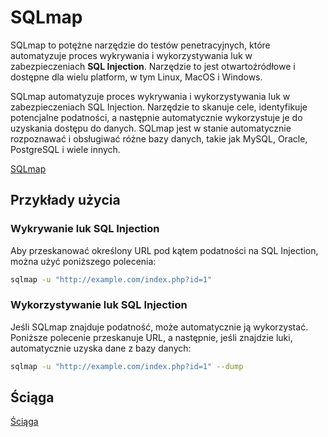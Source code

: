 # SQLmap

SQLmap to potężne narzędzie do testów penetracyjnych, które automatyzuje proces wykrywania i wykorzystywania luk w zabezpieczeniach **SQL Injection**. Narzędzie to jest otwartoźródłowe i dostępne dla wielu platform, w tym Linux, MacOS i Windows.

SQLmap automatyzuje proces wykrywania i wykorzystywania luk w zabezpieczeniach SQL Injection. Narzędzie to skanuje cele, identyfikuje potencjalne podatności, a następnie automatycznie wykorzystuje je do uzyskania dostępu do danych. SQLmap jest w stanie automatycznie rozpoznawać i obsługiwać różne bazy danych, takie jak MySQL, Oracle, PostgreSQL i wiele innych.

[SQLmap](https://sqlmap.org)

## Przykłady użycia

### Wykrywanie luk SQL Injection

Aby przeskanować określony URL pod kątem podatności na SQL Injection, można użyć poniższego polecenia:

```bash
sqlmap -u "http://example.com/index.php?id=1"
```

### Wykorzystywanie luk SQL Injection

Jeśli SQLmap znajduje podatność, może automatycznie ją wykorzystać. Poniższe polecenie przeskanuje URL, a następnie, jeśli znajdzie luki, automatycznie uzyska dane z bazy danych:

```bash
sqlmap -u "http://example.com/index.php?id=1" --dump
```

## Ściąga

[Ściąga](https://cdn.comparitech.com/wp-content/uploads/2021/07/sqlmap-Cheat-Sheet.pdf)
